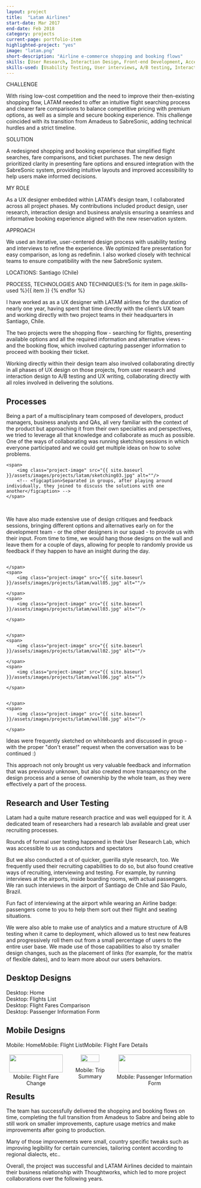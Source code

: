 ```yaml
---
layout: project
title:  "Latam Airlines"
start-date: Mar 2017
end-date: Feb 2018
category: projects
current-page: portfolio-item
highlighted-project: "yes"
image: "latam.png"
short-description: "Airline e-commerce shopping and booking flows"
skills: [User Research, Interaction Design, Front-end Development, Accessibility]
skills-used: [Usability Testing, User interviews, A/B testing, Interaction Design (Sketch), Paper prototypes and Invision click dummies, Front-end development (HTML + CSS + JavaScript), Internationalisation, Accessibility assessments]
---
```


<div class="project-summary"> 
	<div class="category-description">CHALLENGE</div>
	<p>With rising low-cost competition and the need to improve their then-existing shopping flow, LATAM needed to offer an intuitive flight searching process and clearer fare comparisons to balance competitive pricing with premium options, as well as a simple and secure booking experience. This challenge coincided with its transition from Amadeus to SabreSonic, adding technical hurdles and a strict timeline.</p>
	<div class="category-description">SOLUTION</div>
	<p>A redesigned shopping and booking experience that simplified flight searches, fare comparisons, and ticket purchases. The new design prioritized clarity in presenting fare options and ensured integration with the SabreSonic system, providing intuitive layouts and improved accessibility to help users make informed decisions.</p>
	<div class="category-description">MY ROLE</div>
	<p>As a UX designer embedded within LATAM’s design team, I collaborated across all project phases. My contributions included product design, user research, interaction design and business analysis ensuring a seamless and informative booking experience aligned with the new reservation system.</p>
	<div class="category-description">APPROACH</div>
	<p>We used an iterative, user-centered design process with usability testing and interviews to refine the experience. We optimized fare presentation for easy comparison, as long as redefinin. I also worked closely with technical teams to ensure compatibility with the new SabreSonic system.</p>
</div>
<span class="category-description">LOCATIONS:</span>
Santiago (Chile)

<span class="category-description">PROCESS, TECHNOLOGIES AND TECHNIQUES:</span>{% for item in page.skills-used %}<span class="skill-item">{{ item }}</span> {% endfor %}

I have worked as as a UX designer with LATAM airlines for the duration of nearly one year, having spent that time directly with the client’s UX team and working directly with two project teams in their headquarters in Santiago, Chile. 

The two projects were the shopping flow - searching for flights, presenting available options and all the required information and alternative views - and the booking flow, which involved capturing passenger information to proceed with booking their ticket. 

Working directly within their design team also involved collaborating directly in all phases of UX design on those projects, from user research and interaction design to A/B testing and UX writing, collaborating directly with all roles involved in delivering the solutions.

<h2>Processes</h2>
Being a part of a multisciplinary team composed of developers, product managers, business analysts and QAs, all very familiar with the context of the product but approaching it from their own specialties and perspectives, we tried to leverage all that knowledge and collaborate as much as possible. One of the ways of collaborating was running sketching sessions in which everyone participated and we could get multiple ideas on how to solve problems.

<div class="project-image-container">
	<span> 
	 	<img class="project-image" src="{{ site.baseurl }}/assets/images/projects/latam/sketching01.jpg" alt=""/>
	 	<!--   -->
	</span>

	<span> 
	 	<img class="project-image" src="{{ site.baseurl }}/assets/images/projects/latam/sketching03.jpg" alt=""/>
	 	<!-- <figcaption>Separated in groups, after playing around individually, they joined to discuss the solutions with one another</figcaption> -->
	</span>
</div>

<div class="project-image-container">
	<span> 
	 	<img class="project-image" src="{{ site.baseurl }}/assets/images/projects/latam/sketching02.jpg" alt=""/>
	</span>
	<span> 
	 	<img class="project-image" src="{{ site.baseurl }}/assets/images/projects/latam/sketching04.jpg" alt=""/>
	</span>
</div>

We have also made extensive use of design critiques and feedback sessions, bringing different options and alternatives early on for the development team - or the other designers in our squad - to provide us with their input. From time to time, we would hang those designs on the wall and leave them for a couple of days, allowing for people to randomly provide us feedback if they happen to have an insight during the day.

<div class="project-image-container">
	<span> 
	 	<img class="project-image" src="{{ site.baseurl }}/assets/images/projects/latam/wall04.jpg" alt=""/>
	 	 
	</span>
	<span> 
	 	<img class="project-image" src="{{ site.baseurl }}/assets/images/projects/latam/wall05.jpg" alt=""/>
	 	 
	</span>
	<span> 
	 	<img class="project-image" src="{{ site.baseurl }}/assets/images/projects/latam/wall03.jpg" alt=""/>
	 	 
	</span>	
</div>

<div class="project-image-container">
	<span> 
	 	<img class="project-image" src="{{ site.baseurl }}/assets/images/projects/latam/wall01.jpg" alt=""/>
	 	 
	</span>
	<span> 
	 	<img class="project-image" src="{{ site.baseurl }}/assets/images/projects/latam/wall02.jpg" alt=""/>
	 	 
	</span>
	<span> 
	 	<img class="project-image" src="{{ site.baseurl }}/assets/images/projects/latam/wall06.jpg" alt=""/>
	 	 
	</span>
</div>

<div class="project-image-container">
	<span> 
	 	<img class="project-image" src="{{ site.baseurl }}/assets/images/projects/latam/wall07.jpg" alt=""/>
	 	 
	</span>
	<span> 
	 	<img class="project-image" src="{{ site.baseurl }}/assets/images/projects/latam/wall08.jpg" alt=""/>
	 	 
	</span>
</div>

<div class="project-image-container">
	<span> 
	 	<img class="project-image" src="{{ site.baseurl }}/assets/images/projects/latam/whiteboard.jpg" alt=""/>
	 	<figcaption>Ideas were frequently sketched on whiteboards and discussed in group - with the proper "don't erase!" request when the conversation was to be continued :)</figcaption>
	</span>
</div>

This approach not only brought us very valuable feedback and information that was previously unknown, but also created more transparency on the design process and a sense of ownership by the whole team, as they were effectively a part of the process.


<h2>Research and User Testing</h2>

Latam had a quite mature research practice and was well equipped for it. A dedicated team of researchers had a research lab available and great user recruiting processes. 

<div class="project-image-container">
	<span> 
	 	<img class="project-image" src="{{ site.baseurl }}/assets/images/projects/latam/user-research.jpg" alt=""/>
	 	<figcaption>Rounds of formal user testing happened in their User Research Lab, which was accessible to us as conductors and spectators</figcaption>
	</span>
</div>

But we also conducted a ot of quicker, guerilla style research, too. We frequently used their recruiting capabilities to do so, but also found creative ways of recruiting, interviewing and testing. For example, by running interviews at the airports, inside boarding rooms, with actual passengers. We ran such interviews in the airport of Santiago de Chile and São Paulo, Brazil.

<div class="project-image-container">
	<span> 
	 	<img class="project-image" src="{{ site.baseurl }}/assets/images/projects/latam/cracha.jpg" alt=""/>
	 	<figcaption>Fun fact of interviewing at the airport while wearing an Airline badge: passengers come to you to help them sort out their flight and seating situations. </figcaption>
	</span>
</div>

We were also able to make use of analytics and a mature structure of A/B testing when it came to deployment, which allowed us to test new features and progressively roll them out from a small percentage of users to the entire user base. We made use of those capabilities to also try smaller design changes, such as the placement of links (for example, for the matrix of flexible dates), and to learn more about our users behaviors.

<h2>Desktop Designs</h2>
<div class="project-image-container">
	<span> 
	 	<img class="project-image" src="{{ site.baseurl }}/assets/images/projects/latam/desktop00.png" alt=""/>
	 	<figcaption>Desktop: Home</figcaption>
	</span>
</div>
<div class="project-image-container">
	<span> 
	 	<img class="project-image" src="{{ site.baseurl }}/assets/images/projects/latam/desktop01.png" alt=""/>
	 	<figcaption>Desktop: Flights List</figcaption>
	</span>
</div>
<div class="project-image-container">
	<span> 
	 	<img class="project-image" src="{{ site.baseurl }}/assets/images/projects/latam/desktop02.png" alt=""/>
	 	<figcaption>Desktop: Flight Fares Comparison </figcaption>
	</span>
</div>
<div class="project-image-container">
	<span> 
	 	<img class="project-image" src="{{ site.baseurl }}/assets/images/projects/latam/desktop03.png" alt=""/>
	 	<figcaption>Desktop: Passenger Information Form</figcaption>
	</span>
</div>

<h2>Mobile Designs</h2>

<div style="text-align: center; display:-webkit-flex;">
	<span> 
	 	<img class="project-image" src="{{ site.baseurl }}/assets/images/projects/latam/01.PNG" alt=""/>
	 	<figcaption>Mobile: Home</figcaption>
	</span>
	<br>
	<span>
		<img class="project-image" src="{{ site.baseurl }}/assets/images/projects/latam/02.PNG" alt=""/>
		<figcaption>Mobile: Flight List</figcaption>
	</span>
	<br>
	<span>
		<img class="project-image" src="{{ site.baseurl }}/assets/images/projects/latam/04.PNG" alt=""/>
		<figcaption>Mobile: Flight Fare Details</figcaption>
	</span>
 </div>
<br>

<div style="text-align: center; display:-webkit-flex;">
	<span> 
	 	<img class="project-image" style="width: 95%;" src="{{ site.baseurl }}/assets/images/projects/latam/05.JPG" alt=""/>
	 	<figcaption>Mobile: Flight Fare Change</figcaption>
	</span>
	<span>
		<img class="project-image" style="width: 62%;" src="{{ site.baseurl }}/assets/images/projects/latam/06.PNG" alt=""/>
		<figcaption>Mobile: Trip Summary</figcaption>
	</span>
	<span>
		<img class="project-image" style="width: 95%;" src="{{ site.baseurl }}/assets/images/projects/latam/07.JPG" alt=""/>
		<figcaption>Mobile: Passenger Information Form</figcaption>
	</span>
 </div>
<br> 

<h2>Results</h2>
The team has successfully delivered the shopping and booking flows on time, completing the full transition from Amadeus to Sabre and being able to still work on smaller improvements, capture usage metrics and make improvements after going to production.

Many of those improvements were small, country specific tweaks such as improving legibility for certain currencies, tailoring content according to regional dialects, etc..

Overall, the project was successful and LATAM Airlines decided to maintain their business relationship with Thoughtworks, which led to more project collaborations over the following years.
